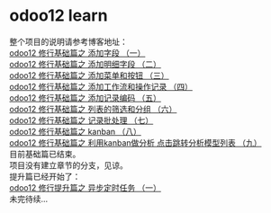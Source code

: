 # odoo12 learn
整个项目的说明请参考博客地址：</br>
<a href="https://www.cnblogs.com/SamNicole1809/p/10968113.html">odoo12 修行基础篇之 添加字段 （一）</a></br>
<a href="https://www.cnblogs.com/SamNicole1809/p/10972645.html">odoo12 修行基础篇之 添加明细字段 （二）</a></br>
<a href="https://www.cnblogs.com/SamNicole1809/p/13672382.html">odoo12 修行基础篇之 添加菜单和按钮 （三）</a></br>
<a href="https://www.cnblogs.com/SamNicole1809/p/13672679.html">odoo12 修行基础篇之 添加工作流和操作记录 （四）</a></br>
<a href="https://www.cnblogs.com/SamNicole1809/p/13672986.html">odoo12 修行基础篇之 添加记录编码 （五）</a></br>
<a href="https://www.cnblogs.com/SamNicole1809/p/13673683.html">odoo12 修行基础篇之 列表的筛选和分组 （六）</a></br>
<a href="https://www.cnblogs.com/SamNicole1809/p/13674338.html">odoo12 修行基础篇之 记录批处理 （七）</a></br>
<a href="https://www.cnblogs.com/SamNicole1809/p/13677648.html">odoo12 修行基础篇之 kanban （八）</a></br>
<a href="https://www.cnblogs.com/SamNicole1809/p/13679112.html">odoo12 修行基础篇之 利用kanban做分析 点击跳转分析模型列表 （九）</a></br>
目前基础篇已结束。</br>
项目没有建立章节的分支，见谅。</br>
提升篇已经开始了：</br>
<a href="https://www.cnblogs.com/SamNicole1809/p/13683589.html">odoo12 修行提升篇之 异步定时任务 （一）</a></br>
未完待续...
